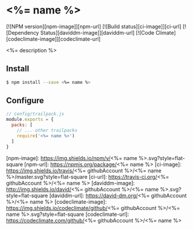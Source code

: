 # <%= name %>

[![NPM version][npm-image]][npm-url]
[![Build status][ci-image]][ci-url]
[![Dependency Status][daviddm-image]][daviddm-url]
[![Code Climate][codeclimate-image]][codeclimate-url]

<%= description %>

## Install

```sh
$ npm install --save <%= name %>
```

## Configure

```js
// config/trailpack.js
module.exports = {
  packs: [
    // ... other trailpacks
    require('<%= name %>')
  ]
}
```

[npm-image]: https://img.shields.io/npm/v/<%= name %>.svg?style=flat-square
[npm-url]: https://npmjs.org/package/<%= name %>
[ci-image]: https://img.shields.io/travis/<%= githubAccount %>/<%= name %>/master.svg?style=flat-square
[ci-url]: https://travis-ci.org/<%= githubAccount %>/<%= name %>
[daviddm-image]: http://img.shields.io/david/<%= githubAccount %>/<%= name %>.svg?style=flat-square
[daviddm-url]: https://david-dm.org/<%= githubAccount %>/<%= name %>
[codeclimate-image]: https://img.shields.io/codeclimate/github/<%= githubAccount %>/<%= name %>.svg?style=flat-square
[codeclimate-url]: https://codeclimate.com/github/<%= githubAccount %>/<%= name %>

